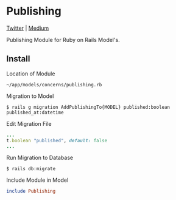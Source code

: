 # Publishing

[Twitter](https://twitter.com/sudoawesome) | [Medium](https://medium.com/@sudoawesome)

Publishing Module for Ruby on Rails Model's.

## Install

Location of Module
```
~/app/models/concerns/publishing.rb
```

Migration to Model
```
$ rails g migration AddPublishingTo{MODEL} published:boolean published_at:datetime
```

Edit Migration File
```ruby
...
t.boolean "published", default: false
...
```

Run Migration to Database
```
$ rails db:migrate
```

Include Module in Model
```ruby
include Publishing
```
